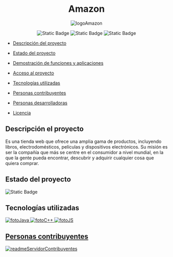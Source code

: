 <h1 align="center"> Amazon </h1>

<div align="center">

![logoAmazon](https://github.com/user-attachments/assets/933cc50a-efd3-439b-9800-8decc9f5cf65)
</div>
<div align="center">

![Static Badge](https://img.shields.io/badge/licencia%20-%20Amazon%20-%20blue)
![Static Badge](https://img.shields.io/badge/versi%C3%B3n%20-%203.24%20-%20green)
![Static Badge](https://img.shields.io/badge/%C3%BAltima%20versi%C3%B3n%20-%20febrero%20-%20green)
</div>

- [Descripción del proyecto](#descripción-del-proyecto)

- [Estado del proyecto](#estado-del-proyecto)

- [Demostración de funciones y aplicaciones](#demostracion-de-funciones-y-aplicaciones)

- [Acceso al proyecto](#acceso-al-proyecto)
  
- [Tecnologías utilizadas](#tecnologias-utilizadas)

- [Personas contribuyentes](#personas-contribuyentes)



- [Personas desarrolladoras](#personas-desarrolladoras)

- [Licencia](#licencia)

## Descripción el proyecto
Es una tienda web que ofrece una amplia gama de productos, incluyendo libros, electrodomésticos, películas y dispositivos electrónicos. Su misión es ser la compañía que más se centre en el consumidor a nivel mundial, en la que la gente pueda encontrar, descubrir y adquirir cualquier cosa que quiera comprar.

## Estado del proyecto
![Static Badge](https://img.shields.io/badge/estado-en%20desarrollo-green)


## Tecnologías utilizadas
<a href="https://www.java.com/es/">![fotoJava](https://github.com/user-attachments/assets/4710c7fb-2162-47a7-ba34-3e8353264bc2)
<a href="https://learn.microsoft.com/es-es/cpp/cpp/welcome-back-to-cpp-modern-cpp?view=msvc-170">![fotoC++](https://github.com/user-attachments/assets/9deebb9b-a461-42d3-a071-56c02de7eae9)
<a href="https://developer.mozilla.org/es/docs/Web/JavaScript">![fotoJS](https://github.com/user-attachments/assets/a95290db-eb89-4687-818a-bbe3a11d1c17)


## Personas contribuyentes
![readmeServidorContribuyentes](https://github.com/user-attachments/assets/620adc61-d6c3-4087-806f-60d9ea38c479)




